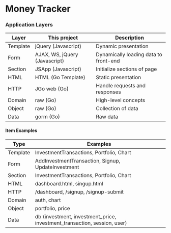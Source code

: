 # Money Tracker

### Application Layers

| Layer | This project | Description |
| ----- | ------------ | ----------- |
| Template | jQuery (Javascript) | Dynamic presentation |
| Form | AJAX, WS, jQuery (Javascript) | Dynamically loading data to front-end |
| Section | JSApp (Javascript) | Initialize sections of page |
| HTML | HTML (Go Template) | Static presentation |
| HTTP | JGo web (Go) | Handle requests and responses |
| Domain | raw (Go) | High-level concepts | 
| Object | raw (Go) | Collection of data |
| Data | gorm (Go) | Raw data |

#### Item Examples

| Type | Examples |
| ---- | ----- |
| Template | InvestmentTransactions, Portfolio, Chart |
| Form | AddInvestmentTransaction, Signup, UpdateInvestment |
| Section | InvestmentTransactions, Portfolio, Chart |
| HTML | dashboard.html, singup.html |
| HTTP | /dashboard, /signup, /signup-submit |
| Domain | auth, chart |
| Object | portfolio, price |
| Data | db (investment, investment_price, investment_transaction, session, user) |
